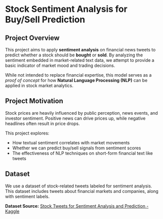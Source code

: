 <!DOCTYPE html>
<html lang="en">
<head>
  <meta charset="UTF-8">
</head>
<body>

  <h1>Stock Sentiment Analysis for Buy/Sell Prediction</h1>

  <h2>Project Overview</h2>
  <p>
    This project aims to apply <strong>sentiment analysis</strong> on financial news tweets to predict whether a stock should be <strong>bought</strong> or <strong>sold</strong>. 
    By analyzing the sentiment embedded in market-related text data, we attempt to provide a basic indicator of market mood and trading decisions.
  </p>
  <p>
    While not intended to replace financial expertise, this model serves as a <em>proof of concept</em> for how <strong>Natural Language Processing (NLP)</strong> can be applied in stock market analytics.
  </p>

  <h2>Project Motivation</h2>
  <p>
    Stock prices are heavily influenced by public perception, news events, and investor sentiment. Positive news can drive prices up, while negative headlines often result in price drops.
  </p>
  <p>
    This project explores:
  </p>
  <ul>
    <li>How textual sentiment correlates with market movements</li>
    <li>Whether we can predict buy/sell signals from sentiment scores</li>
    <li>The effectiveness of NLP techniques on short-form financial text like tweets</li>
  </ul>

  <h2>Dataset</h2>
  <p>
    We use a dataset of stock-related tweets labeled for sentiment analysis. This dataset includes tweets about financial markets and companies, along with sentiment labels.
  </p>
  <p>
    <strong>Dataset Source:</strong> 
    <a href="https://www.kaggle.com/datasets/equinxx/stock-tweets-for-sentiment-analysis-and-prediction" target="_blank">
      Stock Tweets for Sentiment Analysis and Prediction - Kaggle
    </a>
  </p>

</body>
</html>
